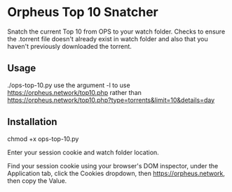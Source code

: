 # Orpheus Top 10 Snatcher
Snatch the current Top 10 from OPS to your watch folder. Checks to ensure the .torrent file doesn't already exist in watch folder and also that you haven't previously downloaded the torrent. 
## Usage
./ops-top-10.py
use the argument -l to use https://orpheus.network/top10.php rather than https://orpheus.network/top10.php?type=torrents&limit=10&details=day

## Installation
chmod +x ops-top-10.py

Enter your session cookie and watch folder location.

Find your session cookie using your browser's DOM inspector, under the Application tab, click the Cookies dropdown, then https://orpheus.network, then copy the Value. 

